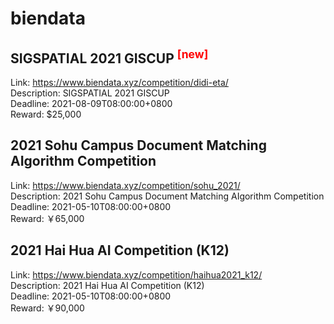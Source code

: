 # biendata



## SIGSPATIAL 2021 GISCUP <sup style="color:red">[new]<sup>  

Link: https://www.biendata.xyz/competition/didi-eta/  
Description: SIGSPATIAL 2021 GISCUP  
Deadline: 2021-08-09T08:00:00+0800  
Reward: $25,000  


## 2021 Sohu Campus Document Matching AIgorithm Competition

Link: https://www.biendata.xyz/competition/sohu_2021/  
Description: 2021 Sohu Campus Document Matching AIgorithm Competition  
Deadline: 2021-05-10T08:00:00+0800  
Reward: ￥65,000  


## 2021 Hai Hua AI Competition (K12)

Link: https://www.biendata.xyz/competition/haihua2021_k12/  
Description: 2021 Hai Hua AI Competition (K12)  
Deadline: 2021-05-10T08:00:00+0800  
Reward: ￥90,000  

